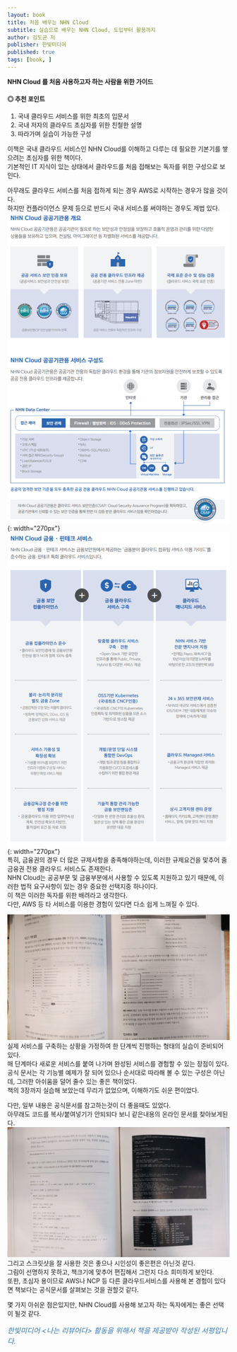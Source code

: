 ```yaml
---
layout: book
title: 처음 배우는 NHN Cloud
subtitle: 실습으로 배우는 NHN Cloud, 도입부터 활용까지
author: 김도균 저
publisher: 한빛미디어
published: true
tags: [book, ]
---
```


**NHN Cloud 를 처음 사용하고자 하는 사람을 위한 가이드**

#### ◎ 추천 포인트
1. 국내 클라우드 서비스를 위한 최초의 입문서
2. 국내 저자의 클라우드 초심자를 위한 친철한 설명
3. 따라가며 실습이 가능한 구성

<p></p>

이책은 국내 클라우드 서비스인 NHN Cloud를 이해하고 다루는 데 필요한 기본기를 쌓으려는 초심자를 위한 책이다.  
기본적인 IT 지식이 있는 상태에서 클라우드를 처음 접해보는 독자를 위한 구성으로 보인다.  
 
아무래도 클라우드 서비스를 처음 접하게 되는 경우 AWS로 시작하는 경우가 많을 것이다.  
하지만 컨플라이언스 문제 등으로 반드시 국내 서비스를 써야하는 경우도 제법 있다.  
![](../../img/2023-04-21-처음배우는%20NHN%20Cloud/2023-04-21-15-12-51.png){: width="270px"}
![](../../img/2023-04-21-처음배우는%20NHN%20Cloud/2023-04-21-15-13-12.png){: width="270px"}  
특히, 금융권의 경우 더 많은 규제사항을 충족해야하는데, 이러한 규제요건을 맟추어 줄 금융권 전용 클라우드 서비스도 존재한다.  
NHN Cloud는 공공부문 및 금융부분에서 사용할 수 있도록 지원하고 있기 때문에, 이러한 법적 요구사항이 있는 경우 중요한 선택지중 하나이다.  
이 책은 이러한 독자를 위한 배려라고 생각한다.  
다만, AWS 등 타 서비스를 이용한 경험이 있다면 다소 쉽게 느껴질 수 있다.  

![](../../img/2023-04-21-처음배우는%20NHN%20Cloud/1.jpg)  
실제 서비스를 구축하는 상황을 가정하여 한 단계씩 진행하는 형태의 실습이 준비되어 있다.   
매 단계마다 새로운 서비스를 붙여 나가며 완성된 서비스를 경험할 수 있는 장점이 있다.  
공식 문서는 각 기능별 예제가 잘 되어 있으나 순서대로 따라해 볼 수 있는 구성은 아닌데, 그러한 아쉬움을 덜어 줄수 있는 좋은 책이었다.  
책의 3장까지 실습해 보았는데 무리가 없었으며, 이해하기도 쉬운 편이었다.  


다만, 일부 내용은 공식문서를 참고하는것이 더 좋을때도 있었다.  
아무래도 코드를 복사/붙여넣기가 안되되다 보니 같은내용의 온라인 문서를 찾아보게된다.  
![](../../img/2023-04-21-처음배우는%20NHN%20Cloud/2.jpg)  
그리고 스크릿샷을 잘 사용한 것은 좋으나 시인성이 좋은편은 아닌것 같다.  
그림이 선명하지 못하고, 책크기에 맞추어 편집해서 그런지 다소 희미하게 보인다.  
또한, 초심자 용이므로 AWS나 NCP 등 다른 클라우드서비스를 사용해 본 경험이 있다면 책보다는 공식문서를 살펴보는 것을 권할것 같다.  

몇 가지 아쉬운 점은있지만, NHN Cloud를 사용해 보고자 하는 독자에게는 좋은 선택이 될것 같다.



<p></p>
<p style="color: #337ab7;font-size: medium;"><em>한빛미디어 &lt;나는 리뷰어다&gt; 활동을 위해서 책을 제공받아 작성된 서평입니다.</em></p>
<p></p>
